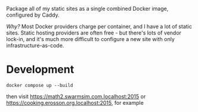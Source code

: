 Package all of my static sites as a single combined Docker image, configured by Caddy.

*Why?* Most Docker providers charge per container, and I have a lot of static sites. Static hosting providers are often free - but there's lots of vendor lock-in, and it's much more difficult to configure a new site with only infrastructure-as-code.

# Development

    docker compose up --build

then visit https://math2.swarmsim.com.localhost:2015 or https://cooking.erosson.org.localhost:2015, for example